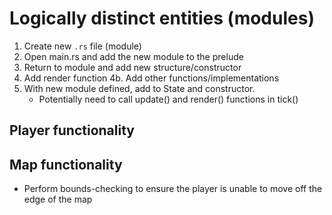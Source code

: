 # Logically distinct entities (modules)
1. Create new `.rs` file (module)
2. Open main.rs and add the new module to the prelude
3. Return to module and add new structure/constructor
4. Add render function
4b. Add other functions/implementations
5. With new module defined, add to State and constructor.
	- Potentially need to call update() and render() functions in tick()


## Player functionality


## Map functionality
- Perform bounds-checking to ensure the player is unable to move off the edge of the map
